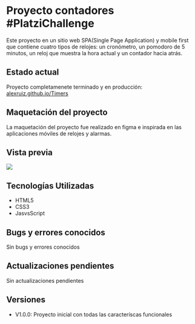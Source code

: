 # **Proyecto contadores #PlatziChallenge**

Este proyecto en un sitio web SPA(Single Page Application) y mobile first que contiene cuatro tipos de relojes: un cronómetro, un pomodoro de 5 minutos, un reloj que muestra la hora actual y un contador hacia atrás.

## **Estado actual**

Proyecto completamenete terminado y en producción: [alexruiz.github.io/Timers](https://alexruix.github.io/Timers/)

## **Maquetación del proyecto**

La maquetación del proyecto fue realizado en figma e inspirada en las aplicaciones móviles de relojes y alarmas.

## **Vista previa**
<a href="https://alexruix.github.io/Timers/"><img src="https://github.com/alexruix/Timers/blob/main/src/img/screenshot.png" /></a>

## **Tecnologías Utilizadas**

-   HTML5
-   CSS3
-   JasvsScript

## **Bugs y errores conocidos**

Sin bugs y errores conocidos

## **Actualizaciones pendientes**

Sin actualizaciones pendientes

## **Versiones**

-   V1.0.0: Proyecto inicial con todas las caracteríscas funcionales
